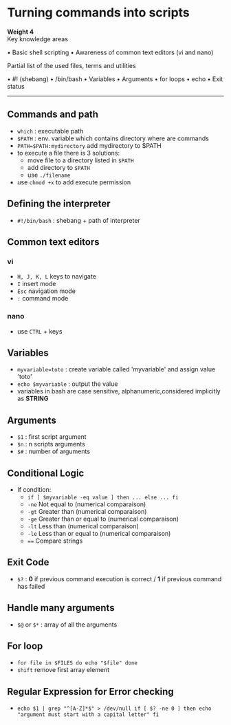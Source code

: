 # Turning commands into scripts

**Weight 4**\
Key knowledge areas

• Basic shell scripting
• Awareness of common text editors (vi and nano)

Partial list of the used files, terms and utilities

• #! (shebang)
• /bin/bash
• Variables
• Arguments
• for loops
• echo
• Exit status

---

## Commands and path

- `which` : executable path
- `$PATH` : env. variable which contains directory where are commands
- `PATH=$PATH:mydirectory` add mydirectory to $PATH
- to execute a file there is 3 solutions:
  - move file to a directory listed in `$PATH`  
  - add directory to `$PATH`
  - use `./filename`
- use `chmod +x` to add execute permission

## Defining the interpreter

- `#!/bin/bash` : shebang + path of interpreter

## Common text editors

### vi

- `H, J, K, L` keys to navigate
- `I` insert mode
- `Esc` navigation mode
- `:` command mode

### nano

- use `CTRL` + keys

## Variables

- `myvariable=toto` : create variable called 'myvariable' and assign value 'toto'
- `echo $myvariable` : output the value
- variables in bash are case sensitive, alphanumeric,considered implicitly as **STRING**

## Arguments

- `$1` : first script argument
- `$n` : n scripts arguments
- `$#` : number of arguments

## Conditional Logic

- If condition:
  - `if [ $myvariable -eq value ] then ... else ... fi`
  - `-ne`
Not equal to (numerical comparaison)
  - `-gt`
Greater than (numerical comparaison)
  - `-ge`
Greater than or equal to (numerical comparaison)
  - `-lt`
Less than (numerical comparaison)
  - `-le`
Less than or equal to (numerical comparaison)
  - `==`
Compare strings

## Exit Code

- `$?` : **0** if previous command execution is correct / **1** if previous command has failed

## Handle many arguments

- `$@` or `$*` : array of all the arguments

## For loop

- `for file in $FILES do echo "$file" done`
- `shift` remove first array element 

## Regular Expression for Error checking

- `echo $1 | grep "^[A-Z]*$" > /dev/null if [ $? -ne 0 ] then echo "argument must start with a capital letter" fi`

